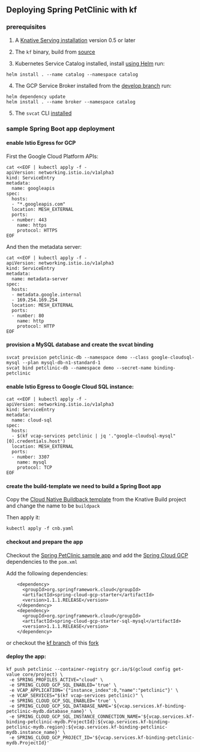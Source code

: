 ## Deploying Spring PetClinic with kf

### prerequisites

1. A [Knative Serving installation](https://github.com/knative/docs/blob/master/install/README.md) version 0.5 or later

2. The `kf` binary, build from [source](https://github.com/poy/kf.git)

3. Kubernetes Service Catalog installed, install [using Helm](https://kubernetes.io/docs/tasks/service-catalog/install-service-catalog-using-helm/)
  run:
  ```
  helm install . --name catalog --namespace catalog
  ```

4. The GCP Service Broker installed from the [develop branch](https://github.com/GoogleCloudPlatform/gcp-service-broker/tree/develop/deployments/helm/gcp-service-broker)
  run:
  ```
  helm dependency update
  helm install . --name broker --namespace catalog
  ```

5. The `svcat` CLI [installed](https://github.com/kubernetes-incubator/service-catalog/blob/master/docs/install.md#manual)

### sample Spring Boot app deployment

#### enable Istio Egress for GCP

First the Google Cloud Platform APIs:
```
cat <<EOF | kubectl apply -f -
apiVersion: networking.istio.io/v1alpha3
kind: ServiceEntry
metadata:
  name: googleapis
spec:
  hosts:
  - "*.googleapis.com"
  location: MESH_EXTERNAL
  ports:
  - number: 443
    name: https
    protocol: HTTPS
EOF
```

And then the metadata server:
```
cat <<EOF | kubectl apply -f -
apiVersion: networking.istio.io/v1alpha3
kind: ServiceEntry
metadata:
  name: metadata-server
spec:
  hosts:
  - metadata.google.internal
  - 169.254.169.254
  location: MESH_EXTERNAL
  ports:
  - number: 80
    name: http
    protocol: HTTP
EOF
```

#### provision a MySQL database and create the svcat binding

```
svcat provision petclinic-db --namespace demo --class google-cloudsql-mysql --plan mysql-db-n1-standard-1
svcat bind petclinic-db --namespace demo --secret-name binding-petclinic
```

#### enable Istio Egress to Google Cloud SQL instance:
```
cat <<EOF | kubectl apply -f -
apiVersion: networking.istio.io/v1alpha3
kind: ServiceEntry
metadata:
  name: cloud-sql
spec:
  hosts:
  - $(kf vcap-services petclinic | jq '."google-cloudsql-mysql"[0].credentials.host')
  location: MESH_EXTERNAL
  ports:
  - number: 3307
    name: mysql
    protocol: TCP
EOF
```

#### create the build-template we need to build a Spring Boot app

Copy the [Cloud Native Buildback template](https://github.com/knative/build-templates/blob/master/buildpacks/cnb.yaml) from the Knative Build project and change the name to be `buildpack`

Then apply it:

```
kubectl apply -f cnb.yaml
```

#### checkout and prepare the app

Checkout the [Spring PetClinic sample app](https://github.com/spring-projects/spring-petclinic) and add the [Spring Cloud GCP]() dependencies to the `pom.xml`

Add the following dependencies:

```
    <dependency>
      <groupId>org.springframework.cloud</groupId>
      <artifactId>spring-cloud-gcp-starter</artifactId>
      <version>1.1.1.RELEASE</version>
    </dependency>
    <dependency>
      <groupId>org.springframework.cloud</groupId>
      <artifactId>spring-cloud-gcp-starter-sql-mysql</artifactId>
      <version>1.1.1.RELEASE</version>
    </dependency>
```
 or checkout the [kf branch](https://github.com/trisberg/spring-petclinic/tree/kf) of this [fork](https://github.com/trisberg/spring-petclinic/)

#### deploy the app:

```
kf push petclinic --container-registry gcr.io/$(gcloud config get-value core/project) \
 -e SPRING_PROFILES_ACTIVE="cloud" \
 -e SPRING_CLOUD_GCP_SQL_ENABLED='true' \
 -e VCAP_APPLICATION='{"instance_index":0,"name":"petclinic"}' \
 -e VCAP_SERVICES="$(kf vcap-services petclinic)" \
 -e SPRING_CLOUD_GCP_SQL_ENABLED='true' \
 -e SPRING_CLOUD_GCP_SQL_DATABASE_NAME='${vcap.services.kf-binding-petclinic-mydb.database_name}' \
 -e SPRING_CLOUD_GCP_SQL_INSTANCE_CONNECTION_NAME='${vcap.services.kf-binding-petclinic-mydb.ProjectId}:${vcap.services.kf-binding-petclinic-mydb.region}:${vcap.services.kf-binding-petclinic-mydb.instance_name}' \
 -e SPRING_CLOUD_GCP_PROJECT_ID='${vcap.services.kf-binding-petclinic-mydb.ProjectId}'
```
